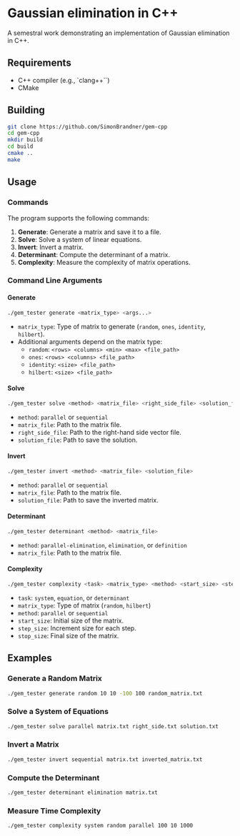 # Gaussian elimination in C++

A semestral work demonstrating an implementation of Gaussian elimination in C++.

## Requirements

- C++ compiler (e.g., `clang++``)
- CMake

## Building

```bash
git clone https://github.com/SimonBrandner/gem-cpp
cd gem-cpp
mkdir build
cd build
cmake ..
make
```

## Usage

### Commands

The program supports the following commands:

1. **Generate**: Generate a matrix and save it to a file.
2. **Solve**: Solve a system of linear equations.
3. **Invert**: Invert a matrix.
4. **Determinant**: Compute the determinant of a matrix.
5. **Complexity**: Measure the complexity of matrix operations.

### Command Line Arguments

#### Generate

```sh
./gem_tester generate <matrix_type> <args...>
```

- `matrix_type`: Type of matrix to generate (`random`, `ones`, `identity`, `hilbert`).
- Additional arguments depend on the matrix type:
  - `random`: `<rows> <columns> <min> <max> <file_path>`
  - `ones`: `<rows> <columns> <file_path>`
  - `identity`: `<size> <file_path>`
  - `hilbert`: `<size> <file_path>`

#### Solve

```sh
./gem_tester solve <method> <matrix_file> <right_side_file> <solution_file>
```

- `method`: `parallel` or `sequential`
- `matrix_file`: Path to the matrix file.
- `right_side_file`: Path to the right-hand side vector file.
- `solution_file`: Path to save the solution.

#### Invert

```sh
./gem_tester invert <method> <matrix_file> <solution_file>
```

- `method`: `parallel` or `sequential`
- `matrix_file`: Path to the matrix file.
- `solution_file`: Path to save the inverted matrix.

#### Determinant

```sh
./gem_tester determinant <method> <matrix_file>
```

- `method`: `parallel-elimination`, `elimination`, or `definition`
- `matrix_file`: Path to the matrix file.

#### Complexity

```sh
./gem_tester complexity <task> <matrix_type> <method> <start_size> <step_size> <stop_size>
```

- `task`: `system`, `equation`, or `determinant`
- `matrix_type`: Type of matrix (`random`, `hilbert`)
- `method`: `parallel` or `sequential`
- `start_size`: Initial size of the matrix.
- `step_size`: Increment size for each step.
- `stop_size`: Final size of the matrix.

## Examples

### Generate a Random Matrix

```sh
./gem_tester generate random 10 10 -100 100 random_matrix.txt
```

### Solve a System of Equations

```sh
./gem_tester solve parallel matrix.txt right_side.txt solution.txt
```

### Invert a Matrix

```sh
./gem_tester invert sequential matrix.txt inverted_matrix.txt
```

### Compute the Determinant

```sh
./gem_tester determinant elimination matrix.txt
```

### Measure Time Complexity

```sh
./gem_tester complexity system random parallel 100 10 1000
```

